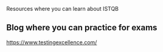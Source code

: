 
Resources where you can learn about ISTQB

## Blog where you can practice for exams

https://www.testingexcellence.com/






